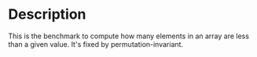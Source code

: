 # Description

This is the benchmark to compute how many elements in an array are less than a given value.
It's fixed by permutation-invariant.

